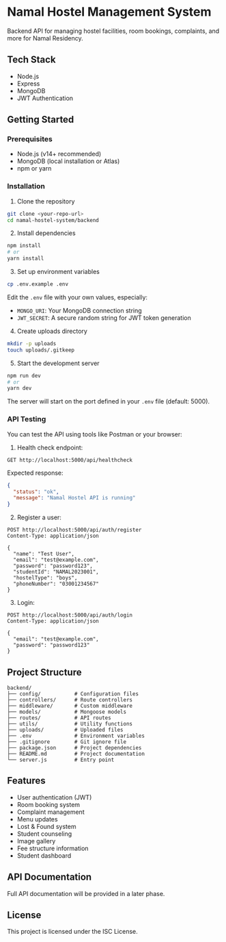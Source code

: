 # Namal Hostel Management System

Backend API for managing hostel facilities, room bookings, complaints, and more for Namal Residency.

## Tech Stack

- Node.js
- Express
- MongoDB
- JWT Authentication

## Getting Started

### Prerequisites

- Node.js (v14+ recommended)
- MongoDB (local installation or Atlas)
- npm or yarn

### Installation

1. Clone the repository
```bash
git clone <your-repo-url>
cd namal-hostel-system/backend
```

2. Install dependencies
```bash
npm install
# or
yarn install
```

3. Set up environment variables
```bash
cp .env.example .env
```
Edit the `.env` file with your own values, especially:
- `MONGO_URI`: Your MongoDB connection string
- `JWT_SECRET`: A secure random string for JWT token generation

4. Create uploads directory
```bash
mkdir -p uploads
touch uploads/.gitkeep
```

5. Start the development server
```bash
npm run dev
# or
yarn dev
```

The server will start on the port defined in your `.env` file (default: 5000).

### API Testing

You can test the API using tools like Postman or your browser:

1. Health check endpoint:
```
GET http://localhost:5000/api/healthcheck
```
Expected response:
```json
{
  "status": "ok",
  "message": "Namal Hostel API is running"
}
```

2. Register a user:
```
POST http://localhost:5000/api/auth/register
Content-Type: application/json

{
  "name": "Test User",
  "email": "test@example.com",
  "password": "password123",
  "studentId": "NAMAL2023001",
  "hostelType": "boys",
  "phoneNumber": "03001234567"
}
```

3. Login:
```
POST http://localhost:5000/api/auth/login
Content-Type: application/json

{
  "email": "test@example.com",
  "password": "password123"
}
```

## Project Structure

```
backend/
├── config/           # Configuration files
├── controllers/      # Route controllers
├── middleware/       # Custom middleware
├── models/           # Mongoose models
├── routes/           # API routes
├── utils/            # Utility functions
├── uploads/          # Uploaded files
├── .env              # Environment variables
├── .gitignore        # Git ignore file
├── package.json      # Project dependencies
├── README.md         # Project documentation
└── server.js         # Entry point
```

## Features

- User authentication (JWT)
- Room booking system
- Complaint management
- Menu updates
- Lost & Found system
- Student counseling
- Image gallery
- Fee structure information
- Student dashboard

## API Documentation

Full API documentation will be provided in a later phase.

## License

This project is licensed under the ISC License.